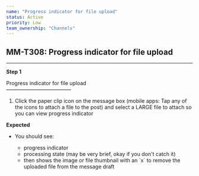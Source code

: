 ```yaml
---
name: "Progress indicator for file upload"
status: Active
priority: Low
team_ownership: "Channels"
---
```


## MM-T308: Progress indicator for file upload

---

**Step 1**

Progress indicator for file upload\
–––––––––––––––––––––––––

1. Click the paper clip icon on the message box (mobile apps: Tap any of the icons to attach a file to the post) and select a LARGE file to attach so you can view progress indicator

**Expected**

- You should see:

  - progress indicator 
  - processing state (may be very brief, okay if you don't catch it)
  - then shows the image or file thumbnail with an \`x\` to remove the uploaded file from the message draft

